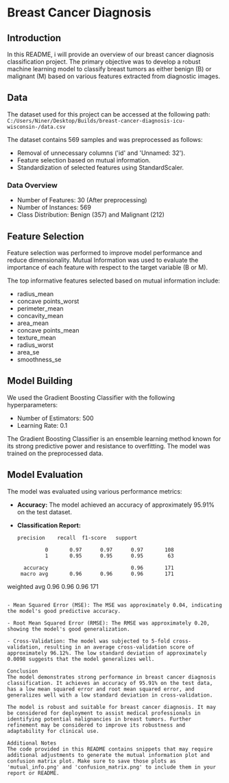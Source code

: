 # Breast Cancer Diagnosis 

## Introduction
In this README, i will provide an overview of our breast cancer diagnosis classification project. The primary objective was to develop a robust machine learning model to classify breast tumors as either benign (B) or malignant (M) based on various features extracted from diagnostic images.

## Data
The dataset used for this project can be accessed at the following path:
`C:/Users/Niner/Desktop/Builds/breast-cancer-diagnosis-icu-wisconsin-/data.csv`

The dataset contains 569 samples and was preprocessed as follows:

- Removal of unnecessary columns ('id' and 'Unnamed: 32').
- Feature selection based on mutual information.
- Standardization of selected features using StandardScaler.

### Data Overview
- Number of Features: 30 (After preprocessing)
- Number of Instances: 569
- Class Distribution: Benign (357) and Malignant (212)

## Feature Selection
Feature selection was performed to improve model performance and reduce dimensionality. Mutual Information was used to evaluate the importance of each feature with respect to the target variable (B or M).

The top informative features selected based on mutual information include:

- radius_mean
- concave points_worst
- perimeter_mean
- concavity_mean
- area_mean
- concave points_mean
- texture_mean
- radius_worst
- area_se
- smoothness_se

## Model Building
We used the Gradient Boosting Classifier with the following hyperparameters:

- Number of Estimators: 500
- Learning Rate: 0.1

The Gradient Boosting Classifier is an ensemble learning method known for its strong predictive power and resistance to overfitting. The model was trained on the preprocessed data.

## Model Evaluation
The model was evaluated using various performance metrics:

- **Accuracy:** The model achieved an accuracy of approximately 95.91% on the test dataset.

- **Classification Report:**
  ```
  precision    recall  f1-score   support

           0       0.97      0.97      0.97       108
           1       0.95      0.95      0.95        63

    accuracy                           0.96       171
   macro avg       0.96      0.96      0.96       171
weighted avg       0.96      0.96      0.96       171
  ```

- Mean Squared Error (MSE): The MSE was approximately 0.04, indicating the model's good predictive accuracy.

- Root Mean Squared Error (RMSE): The RMSE was approximately 0.20, showing the model's good generalization.

- Cross-Validation: The model was subjected to 5-fold cross-validation, resulting in an average cross-validation score of approximately 96.12%. The low standard deviation of approximately 0.0098 suggests that the model generalizes well.

Conclusion
The model demonstrates strong performance in breast cancer diagnosis classification. It achieves an accuracy of 95.91% on the test data, has a low mean squared error and root mean squared error, and generalizes well with a low standard deviation in cross-validation.

The model is robust and suitable for breast cancer diagnosis. It may be considered for deployment to assist medical professionals in identifying potential malignancies in breast tumors. Further refinement may be considered to improve its robustness and adaptability for clinical use.

Additional Notes
The code provided in this README contains snippets that may require additional adjustments to generate the mutual information plot and confusion matrix plot. Make sure to save those plots as 'mutual_info.png' and 'confusion_matrix.png' to include them in your report or README.
